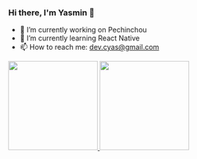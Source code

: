 ### Hi there, I'm Yasmin 👋


- 🔭 I’m currently working on Pechinchou
- 🌱 I’m currently learning React Native
- 📫 How to reach me: dev.cyas@gmail.com

<div>
  <a href="https://github.com/Yasnnie">
  <img height="180em" src="https://github-readme-stats.vercel.app/api?username=yasnnie&show_icons=true&theme=midnight-purple&include_all_commits=true&count_private=true"/>
  <img height="180em" src="https://github-readme-stats.vercel.app/api/top-langs/?username=yasnnie&layout=compact&langs_count=6&theme=midnight-purple&hide=yacc,html,css&include_all_commits=true&count_private=true"/>
</div>

<!--
**Yasnnie/Yasnnie** is a ✨ _special_ ✨ repository because its `README.md` (this file) appears on your GitHub profile.

Here are some ideas to get you started:

- 🔭 I’m currently working on ...
- 🌱 I’m currently learning ...
- 👯 I’m looking to collaborate on ...
- 🤔 I’m looking for help with ...
- 💬 Ask me about ...
- 📫 How to reach me: ...
- 😄 Pronouns: ...
- ⚡ Fun fact: ...
-->
